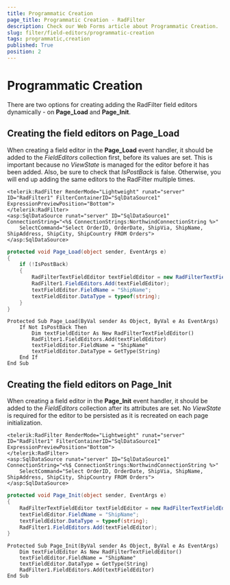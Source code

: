 ```yaml
---
title: Programmatic Creation
page_title: Programmatic Creation - RadFilter
description: Check our Web Forms article about Programmatic Creation.
slug: filter/field-editors/programmatic-creation
tags: programmatic,creation
published: True
position: 2
---
```


# Programmatic Creation



There are two options for creating adding the RadFilter field editors dynamically - on **Page_Load** and **Page_Init**.

## Creating the field editors on Page_Load

When creating a field editor in the **Page_Load** event handler, it should be added to the *FieldEditors* collection first, before its values are set. This is important because no *ViewState* is managed for the editor before it has been added. Also, be sure to check that *IsPostBack* is false. Otherwise, you will end up adding the same editors to the RadFilter multiple times.



````ASPNET
<telerik:RadFilter RenderMode="Lightweight" runat="server" ID="RadFilter1" FilterContainerID="SqlDataSource1" ExpressionPreviewPosition="Bottom">
</telerik:RadFilter>
<asp:SqlDataSource runat="server" ID="SqlDataSource1" ConnectionString="<%$ ConnectionStrings:NorthwindConnectionString %>"
    SelectCommand="Select OrderID, OrderDate, ShipVia, ShipName, ShipAddress, ShipCity, ShipCountry FROM Orders">
</asp:SqlDataSource>
````
````C#
protected void Page_Load(object sender, EventArgs e)
{
    if (!IsPostBack)
    {
        RadFilterTextFieldEditor textFieldEditor = new RadFilterTextFieldEditor();
        RadFilter1.FieldEditors.Add(textFieldEditor);
        textFieldEditor.FieldName = "ShipName";
        textFieldEditor.DataType = typeof(string);
    }
}
````
````VB.NET
Protected Sub Page_Load(ByVal sender As Object, ByVal e As EventArgs)
    If Not IsPostBack Then
        Dim textFieldEditor As New RadFilterTextFieldEditor()
        RadFilter1.FieldEditors.Add(textFieldEditor)
        textFieldEditor.FieldName = "ShipName"
        textFieldEditor.DataType = GetType(String)
    End If
End Sub
````


## Creating the field editors on Page_Init

When creating a field editor in the **Page_Init** event handler, it should be added to the *FieldEditors* collection after its attributes are set. No *ViewState* is required for the editor to be persisted as it is recreated on each page initialization.



````ASPNET
<telerik:RadFilter RenderMode="Lightweight" runat="server" ID="RadFilter1" FilterContainerID="SqlDataSource1" ExpressionPreviewPosition="Bottom">
</telerik:RadFilter>
<asp:SqlDataSource runat="server" ID="SqlDataSource1" ConnectionString="<%$ ConnectionStrings:NorthwindConnectionString %>"
    SelectCommand="Select OrderID, OrderDate, ShipVia, ShipName, ShipAddress, ShipCity, ShipCountry FROM Orders">
</asp:SqlDataSource>
````
````C#
protected void Page_Init(object sender, EventArgs e)
{
    RadFilterTextFieldEditor textFieldEditor = new RadFilterTextFieldEditor();
    textFieldEditor.FieldName = "ShipName";
    textFieldEditor.DataType = typeof(string);
    RadFilter1.FieldEditors.Add(textFieldEditor);
}
````
````VB.NET
Protected Sub Page_Init(ByVal sender As Object, ByVal e As EventArgs)
    Dim textFieldEditor As New RadFilterTextFieldEditor()
    textFieldEditor.FieldName = "ShipName"
    textFieldEditor.DataType = GetType(String)
    RadFilter1.FieldEditors.Add(textFieldEditor)
End Sub
````

